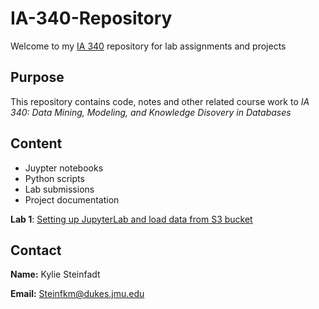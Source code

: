 # IA-340-Repository
Welcome to my [IA 340](https://catalog.jmu.edu/preview_course_nopop.php?catoid=62&coid=369837) repository for lab assignments and projects

## Purpose
This repository contains code, notes and other related course work to *IA 340: Data Mining, Modeling, and Knowledge Disovery in Databases* 

## Content
- Juypter notebooks
- Python scripts
- Lab submissions
- Project documentation

**Lab 1**: [Setting up JupyterLab and load data from S3 bucket](https://github.com/KylieSteinfadt/IA-340-Repository/blob/main/lab1.ipynb)

## Contact
**Name:** Kylie Steinfadt

**Email:** Steinfkm@dukes.jmu.edu 
